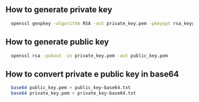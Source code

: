 ## How to generate private key
```bash
  openssl genpkey -algorithm RSA -out private_key.pem -pkeyopt rsa_keygen_bits:2048
```

## How to generate public key
```bash
  openssl rsa -pubout -in private_key.pem -out public_key.pem
```

## How to convert private e public key in base64
```bash
  base64 public_key.pem > public_key-base64.txt
  base64 private_key.pem > private_key-base64.txt
```